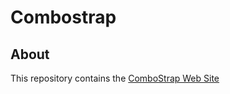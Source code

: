# Combostrap

## About

This repository contains the [ComboStrap Web Site](https://combostrap.com)




